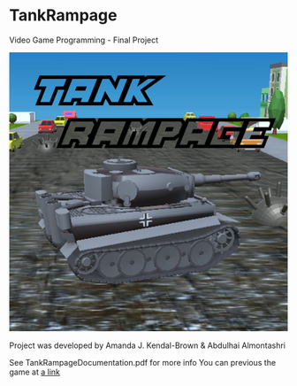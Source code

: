 # TankRampage
Video Game Programming - Final Project

![Tank Rampage](tankRampage.png "Games Start Screen")

Project was developed by Amanda J. Kendal-Brown & Abdulhai Almontashri

See TankRampageDocumentation.pdf for more info
You can previous the game at [a link](https://ajkendal.github.io/src/BuildFiles/TankRampage.html)
